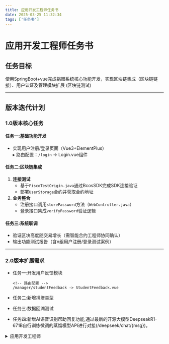 ```yaml
---
title: 应用开发工程师任务书
date: 2025-03-25 11:32:34
tags: ['任务书']
---
```

# 应用开发工程师任务书

## 任务目标  
使用SpringBoot+vue完成捐赠系统核心功能开发，实现区块链集成（区块链链接）、用户认证及管理模块扩展  (区块链测试)

---

## 版本迭代计划

### 1.0版本核心任务
#### 任务一:基础功能开发
- 实现用户注册/登录页面（Vue3+ElementPlus）  
  ▸ 路由配置：`/login` -> Login.vue组件  

#### 任务二:区块链集成
1. **连接测试**  
   - 基于`FiscoTestOrigin.java`通过BcosSDK完成SDK连接验证  
   - 部署`UserStorage`合约并获取合约地址  
2. **业务整合**  
   - 注册接口调用`storePassword`方法（`WebController.java`）  
   - 登录接口集成`verifyPassword`验证逻辑  

#### 任务三:系统联调
- 验证区块高度随交易增长（需智能合约工程师协同确认）  
- 输出功能测试报告（含n组用户注册/登录测试案例）

---

### 2.0版本扩展需求
- 任务一:开发用户反馈模块  
  ```vue
  <!-- 路由配置 -->
  /manager/studentFeedback -> StudentFeedback.vue

- 任务二:新增捐赠类型  

- 任务三:数据回溯测试

- 任务四:新增AI语音识别帮助回复功能,通过最新的开源大模型DeepseakR1-671B自行训练微调的蒸馏模型API进行对接(/deepseek/chat/{msg})。

<details>
    <summary>应用开发工程师</summary>
  我负责应用核心功能开发，完成了文字AI对接测试及区块链集成任务，同时发现了AI连接不稳定、区块链接口不兼容及应用性能不足等问题。
</details>